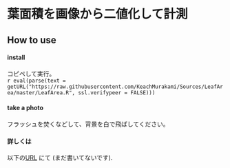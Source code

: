 # 葉面積を画像から二値化して計測

## How to use

#### install
コピペして実行。  
`r eval(parse(text = getURL("https://raw.githubusercontent.com/KeachMurakami/Sources/LeafArea/master/LeafArea.R", ssl.verifypeer = FALSE)))`

#### take a photo
フラッシュを焚くなどして、背景を白で飛ばしてください。  

#### 詳しくは
以下の[URL]("") にて (まだ書いてないです).  